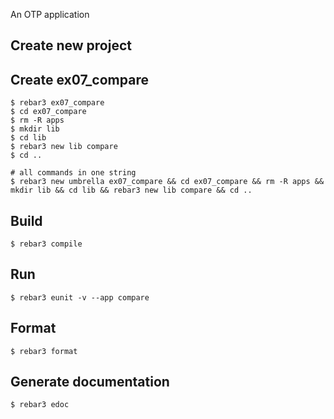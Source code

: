 An OTP application

Create new project
----	
Create ex07_compare
----	
	$ rebar3 ex07_compare
	$ cd ex07_compare
	$ rm -R apps
	$ mkdir lib
	$ cd lib
	$ rebar3 new lib compare
	$ cd ..
	
	# all commands in one string
	$ rebar3 new umbrella ex07_compare && cd ex07_compare && rm -R apps && mkdir lib && cd lib && rebar3 new lib compare && cd ..

Build
-----
	$ rebar3 compile

Run
-----
	$ rebar3 eunit -v --app compare
	
Format
-----
	$ rebar3 format

Generate documentation
-----
	$ rebar3 edoc
